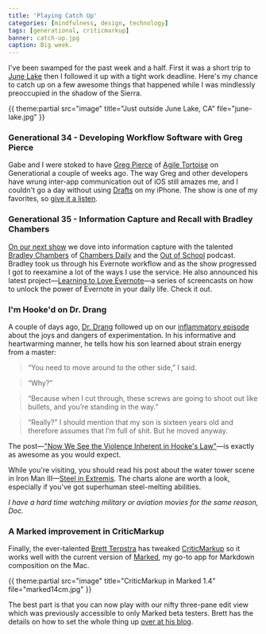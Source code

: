 ```yaml
---
title: 'Playing Catch Up'
categories: [mindfulness, design, technology]
tags: [generational, criticmarkup]
banner: catch-up.jpg
caption: Big week.
---
```


I've been swamped for the past week and a half. First it was a short trip to [June Lake](http://en.wikipedia.org/wiki/June_Lake,_California) then I followed it up with a tight work deadline. Here's my chance to catch up on a few awesome things that happened while I was mindlessly preoccupied in the shadow of the Sierra.

{{ theme:partial src="image" title="Just outside June Lake, CA" file="june-lake.jpg" }}

### Generational 34 - Developing Workflow Software with Greg Pierce

Gabe and I were stoked to have [Greg Pierce](https://twitter.com/agiletortoise) of [Agile Tortoise](http://agiletortoise.com/) on Generational a couple of weeks ago. The way Greg and other developers have wrung inter-app communication out of iOS still amazes me, and I couldn't go a day without using [Drafts](https://itunes.apple.com/us/app/drafts/id502385074?mt=8&ign-mpt=uo%3D4) on my iPhone. The show is one of my favorites, so [give it a listen](http://www.70decibels.com/generational/2013/5/11/034-developing-workflow-software-with-greg-pierce.html).

### Generational 35 - Information Capture and Recall with Bradley Chambers

[On our next show](http://www.70decibels.com/generational/2013/5/18/035-information-capture-and-recall-with-bradley-chambers.html) we dove into information capture with the talented [Bradley Chambers](https://twitter.com/bradleychambers) of [Chambers Daily](http://chambersdaily.com/) and the [Out of School](http://outofschool.net/) podcast. Bradley took us through his Evernote workflow and as the show progressed I got to reexamine a lot of the ways I use the service. He also announced his latest project&mdash;[Learning to Love Evernote](http://lovingevernote.com/)&mdash;a series of screencasts on how to unlock the power of Evernote in your daily life. Check it out.

### I'm Hooke'd on Dr. Drang

A couple of days ago, [Dr. Drang](https://twitter.com/drdrang) followed up on our [inflammatory episode](http://www.70decibels.com/generational/2013/5/4/033-what-happened-when-gabe-set-himself-on-fire.html) about the joys and dangers of experimentation. In his informative and heartwarming manner, he tells how his son learned about strain energy from a master:

> “You need to move around to the other side,” I said.

> “Why?”

> “Because when I cut through, these screws are going to shoot out like bullets, and you’re standing in the way.”

> “Really?” I should mention that my son is sixteen years old and therefore assumes that I’m full of shit. But he moved anyway.

The post&mdash;["Now We See the Violence Inherent in Hooke's Law"](http://www.leancrew.com/all-this/2013/05/now-we-see-the-violence-inherent-in-hookes-law/)&mdash;is exactly as awesome as you would expect. 

While you're visiting, you should read his post about the water tower scene in Iron Man III&mdash;[Steel in Extremis](http://www.leancrew.com/all-this/2013/05/steel-in-extremis/). The charts alone are worth a look, especially if you've got superhuman steel-melting abilities. 

*I have a hard time watching military or aviation movies for the same reason, Doc.*

### A Marked improvement in CriticMarkup

Finally, the ever-talented [Brett Terpstra](https://twitter.com/ttscoff) has tweaked [CriticMarkup](http://criticmarkup.com/) so it works well with the current version of [Marked](https://itunes.apple.com/us/app/marked/id448925439?mt=12), my go-to app for Markdown composition on the Mac.

{{ theme:partial src="image" title="CriticMarkup in Marked 1.4" file="marked14cm.jpg" }}

The best part is that you can now play with our nifty three-pane edit view which was previously accessible to only Marked beta testers. Brett has the details on how to set the whole thing up [over at his blog](http://brettterpstra.com/2013/05/18/criticmarkup-in-marked-1-dot-4/).